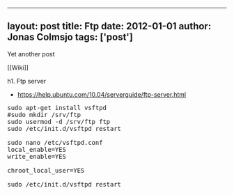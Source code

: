 
---
layout: post
title: Ftp
date: 2012-01-01
author: Jonas Colmsjo
tags: ['post']
---

Yet another post





[[Wiki]]

h1. Ftp server


* https://help.ubuntu.com/10.04/serverguide/ftp-server.html


<pre>
sudo apt-get install vsftpd
#sudo mkdir /srv/ftp
sudo usermod -d /srv/ftp ftp 
sudo /etc/init.d/vsftpd restart

sudo nano /etc/vsftpd.conf
local_enable=YES
write_enable=YES

chroot_local_user=YES

sudo /etc/init.d/vsftpd restart

</pre>
